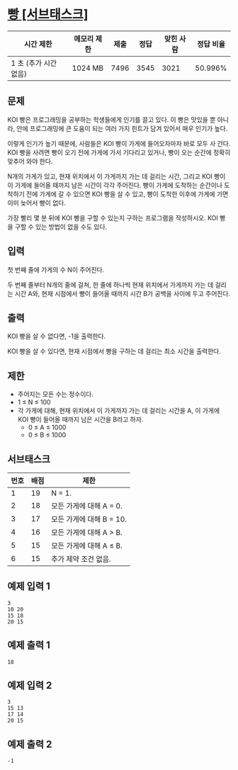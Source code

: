 # [빵 [서브태스크]](https://www.acmicpc.net/problem/25377)

| 시간 제한 | 메모리 제한 | 제출 | 정답 | 맞힌 사람 | 정답 비율 |
| --- | --- | --- | --- | --- | --- |
| 1 초 (추가 시간 없음) | 1024 MB | 7496 | 3545 | 3021 | 50.996% |

## 문제

KOI 빵은 프로그래밍을 공부하는 학생들에게 인기를 끌고 있다. 이 빵은 맛있을 뿐 아니라, 안에 프로그래밍에 큰 도움이 되는 여러 가지 힌트가 담겨 있어서 매우 인기가 높다.

이렇게 인기가 높기 때문에, 사람들은 KOI 빵이 가게에 들어오자마자 바로 모두 사 간다. KOI 빵을 사려면 빵이 오기 전에 가게에 가서 기다리고 있거나, 빵이 오는 순간에 정확히 맞추어 와야 한다.

N개의 가게가 있고, 현재 위치에서 이 가게까지 가는 데 걸리는 시간, 그리고 KOI 빵이 이 가게에 들어올 때까지 남은 시간이 각각 주어진다. 빵이 가게에 도착하는 순간이나 도착하기 전에 가게에 갈 수 있으면 KOI 빵을 살 수 있고, 빵이 도착한 이후에 가게에 가면 이미 늦어서 빵이 없다.

가장 빨리 몇 분 뒤에 KOI 빵을 구할 수 있는지 구하는 프로그램을 작성하시오. KOI 빵을 구할 수 있는 방법이 없을 수도 있다.

## 입력

첫 번째 줄에 가게의 수 N이 주어진다.

두 번째 줄부터 N개의 줄에 걸쳐, 한 줄에 하나씩 현재 위치에서 가게까지 가는 데 걸리는 시간 A와, 현재 시점에서 빵이 들어올 때까지 시간 B가 공백을 사이에 두고 주어진다.

## 출력

KOI 빵을 살 수 없다면, -1을 출력한다.

KOI 빵을 살 수 있다면, 현재 시점에서 빵을 구하는 데 걸리는 최소 시간을 출력한다.

## 제한

- 주어지는 모든 수는 정수이다.
- 1 ≤ N ≤ 100
- 각 가게에 대해, 현재 위치에서 이 가게까지 가는 데 걸리는 시간을 A, 이 가게에 KOI 빵이 들어올 때까지 남은 시간을 B라고 하자.
    - 0 ≤ A ≤ 1000
    - 0 ≤ B ≤ 1000

## 서브태스크

| 번호 | 배점 | 제한 |
| --- | --- | --- |
| 1 | 19 | N = 1. |
| 2 | 18 | 모든 가게에 대해 A = 0. |
| 3 | 17 | 모든 가게에 대해 B = 10. |
| 4 | 16 | 모든 가게에 대해 A > B. |
| 5 | 15 | 모든 가게에 대해 A ≤ B. |
| 6 | 15 | 추가 제약 조건 없음. |

## 예제 입력 1

```
3
10 20
15 18
20 15

```

## 예제 출력 1

```
18

```

## 예제 입력 2

```
3
15 13
17 14
20 15

```

## 예제 출력 2

```
-1
```
